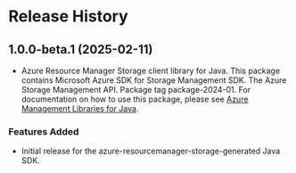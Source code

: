 # Release History

## 1.0.0-beta.1 (2025-02-11)

- Azure Resource Manager Storage client library for Java. This package contains Microsoft Azure SDK for Storage Management SDK. The Azure Storage Management API. Package tag package-2024-01. For documentation on how to use this package, please see [Azure Management Libraries for Java](https://aka.ms/azsdk/java/mgmt).
### Features Added

- Initial release for the azure-resourcemanager-storage-generated Java SDK.
